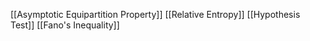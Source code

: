 [[Asymptotic Equipartition Property]]
[[Relative Entropy]]
[[Hypothesis Test]]
[[Fano's Inequality]]